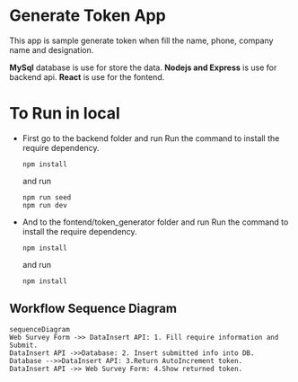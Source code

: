 # Generate Token App

This app is sample generate token when fill the name, phone, company name and designation.

**MySql** database is use for store the data.
**Nodejs and Express** is use for backend api.
**React** is use for the fontend.


# To Run in local

- First go to the backend folder and run
	Run the command to install the require dependency.
	
	```npm install```
	
	and run
	
	```
	npm run seed
	npm run dev
	``` 
- And to the fontend/token_generator folder and run
	Run the command to install the require dependency.

	```npm install ```

	and run 

	```npm install ```
					
	
## Workflow Sequence Diagram


```mermaid
sequenceDiagram
Web Survey Form ->> DataInsert API: 1. Fill require information and Submit.
DataInsert API ->>Database: 2. Insert submitted info into DB.
Database -->>DataInsert API: 3.Return AutoIncrement token.
DataInsert API ->> Web Survey Form: 4.Show returned token.



```



